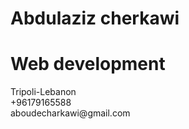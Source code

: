 <h1>Abdulaziz cherkawi</h1>
<h1>Web development</h1>
Tripoli-Lebanon <br>
+96179165588<br>
aboudecharkawi@gmail.com<br>